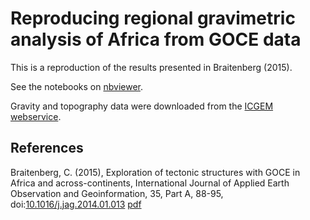 # Reproducing regional gravimetric analysis of Africa from GOCE data

This is a reproduction of the results presented in Braitenberg (2015).

See the notebooks on
[nbviewer](http://nbviewer.jupyter.org/github/leouieda/africa-gravity/tree/master/).

Gravity and topography data were downloaded from the [ICGEM
webservice](http://icgem.gfz-potsdam.de/).

## References

Braitenberg, C. (2015), Exploration of tectonic structures with GOCE in Africa
and across-continents, International Journal of Applied Earth Observation and
Geoinformation, 35, Part A, 88-95,
doi:[10.1016/j.jag.2014.01.013](dx.doi.org/10.1016%2Fj.jag.2014.01.013)
[pdf](http://www.lithoflex.org/bib/IJAEOG_14.pdf)

